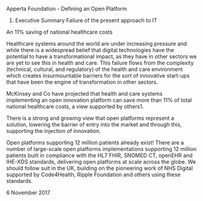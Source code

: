 Apperta Foundation - Defining an Open Platform

1. Executive Summary
Failure of the present approach to IT

An 11% saving of national healthcare costs

Healthcare systems around the world
are under increasing pressure and
while there is a widespread belief that
digital technologies have the potential
to have a transformational impact, as
they have in other sectors we are yet to
see this in health and care. This failure
flows from the complexity (technical,
cultural, and regulatory) of the health
and care environment which creates
insurmountable barriers for the sort of
innovative start-ups that have been the
engine of transformation in other sectors.

McKinsey and Co have projected that
health and care systems implementing
an open innovation platform can save
more than 11% of total national healthcare
costs, a view supported by others1.

There is a strong and growing view that
open platforms represent a solution,
lowering the barrier of entry into the
market and through this, supporting
the injection of innovation.

Open platforms supporting 12
million patients already exist!
There are a number of large-scale
open platforms implementations
supporting 12 million patients built
in compliance with the HL7 FHIR,
SNOMED CT, openEHR and IHE-XDS
standards, delivering open platforms
at scale across the globe. We should
follow suit in the UK, building on the
pioneering work of NHS Digital supported
by Code4Health, Ripple Foundation
and others using these standards.

6
November 2017

